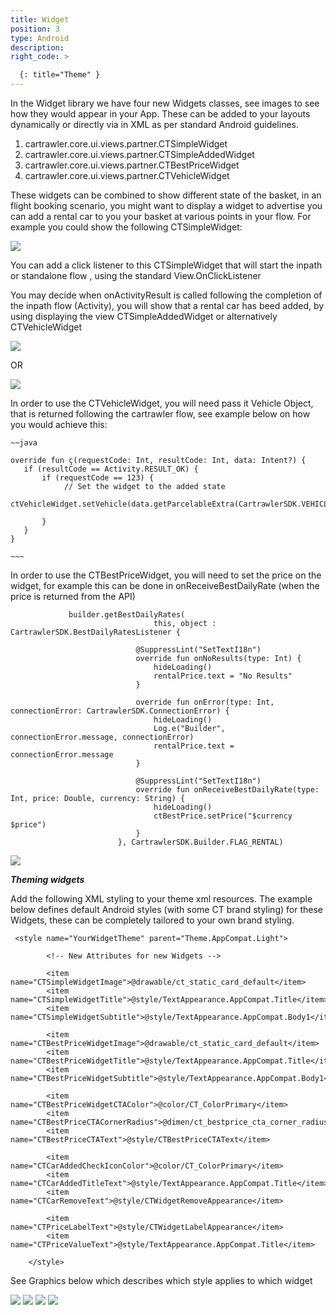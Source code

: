 ```yaml
---
title: Widget
position: 3
type: Android
description:
right_code: >

  {: title="Theme" }
---
```



In the Widget library we have four new Widgets classes, see images to see how they would appear in your App.
These can be added to your layouts dynamically or directly via in XML as per standard Android guidelines.

1. cartrawler.core.ui.views.partner.CTSimpleWidget
2. cartrawler.core.ui.views.partner.CTSimpleAddedWidget
3. cartrawler.core.ui.views.partner.CTBestPriceWidget
4. cartrawler.core.ui.views.partner.CTVehicleWidget

These widgets can be combined to show different state of the basket, in an flight booking scenario, 
you might want to display a widget to advertise you can add a rental car to you your basket 
at various points in your flow. For example you could show the following CTSimpleWidget:

<picture>
  <source media="(max-width: 799px)" srcset="/uploads/Simple_Loaded_State_Generic.png">
  <source media="(min-width: 800px)" srcset="/uploads/Simple_Loaded_State_Generic.png">
  <img src="/uploads/Simple_Loaded_State_Generic.png">
</picture>


You can add a click listener to this CTSimpleWidget that will start the inpath or standalone flow , using the standard View.OnClickListener

You may decide when onActivityResult is called following the completion of the inpath flow (Activity), you will show that a
rental car has beed added, by using displaying the view CTSimpleAddedWidget or alternatively CTVehicleWidget

<picture>
  <source media="(max-width: 799px)" srcset="/uploads/Simple_Added_State_Generic.png">
  <source media="(min-width: 800px)" srcset="/uploads/Simple_Added_State_Generic.png">
  <img src="/uploads/Simple_Added_State_Generic.png">
</picture>

OR

<picture>
  <source media="(max-width: 799px)" srcset="/uploads/Pricing_Added_State_Generic.png">
  <source media="(min-width: 800px)" srcset="/uploads/Pricing_Added_State_Generic.png">
  <img src="/uploads/Pricing_Added_State_Generic.png">
</picture>

In order to use the CTVehicleWidget, you will need pass it Vehicle Object, that is returned following the cartrawler flow, see example below
on how you would achieve this:

    ~~java
  
    override fun ç(requestCode: Int, resultCode: Int, data: Intent?) {
       if (resultCode == Activity.RESULT_OK) {
           if (requestCode == 123) {
               	// Set the widget to the added state
               ctVehicleWidget.setVehicle(data.getParcelableExtra(CartrawlerSDK.VEHICLE))
                
           }
       }
    }

    ~~~
    
In order to use the CTBestPriceWidget, you will need to set the price on the widget, 
for example this can be done in onReceiveBestDailyRate (when the price is returned from the API)

                
                 builder.getBestDailyRates(
                                    this, object : CartrawlerSDK.BestDailyRatesListener {
                
                                @SuppressLint("SetTextI18n")
                                override fun onNoResults(type: Int) {
                                    hideLoading()
                                    rentalPrice.text = "No Results"
                                }
                
                                override fun onError(type: Int, connectionError: CartrawlerSDK.ConnectionError) {
                                    hideLoading()
                                    Log.e("Builder", connectionError.message, connectionError)
                                    rentalPrice.text = connectionError.message
                                }
                
                                @SuppressLint("SetTextI18n")
                                override fun onReceiveBestDailyRate(type: Int, price: Double, currency: String) {
                                    hideLoading()
                                    ctBestPrice.setPrice("$currency $price")
                                }
                            }, CartrawlerSDK.Builder.FLAG_RENTAL)
                

<picture>
  <source media="(max-width: 799px)" srcset="/uploads/Pricing_Loaded_State_Generic.png">
  <source media="(min-width: 800px)" srcset="/uploads/Pricing_Loaded_State_Generic.png">
  <img src="/uploads/Pricing_Loaded_State_Generic.png">
</picture>


***Theming widgets***


Add the following XML styling to your theme xml resources. The example below defines default Android styles (with some CT brand styling) for these Widgets,
these can be completely tailored to your own brand styling. 

     <style name="YourWidgetTheme" parent="Theme.AppCompat.Light">
          
            <!-- New Attributes for new Widgets -->
    
            <item name="CTSimpleWidgetImage">@drawable/ct_static_card_default</item>
            <item name="CTSimpleWidgetTitle">@style/TextAppearance.AppCompat.Title</item>
            <item name="CTSimpleWidgetSubtitle">@style/TextAppearance.AppCompat.Body1</item>
    
            <item name="CTBestPriceWidgetImage">@drawable/ct_static_card_default</item>
            <item name="CTBestPriceWidgetTitle">@style/TextAppearance.AppCompat.Title</item>
            <item name="CTBestPriceWidgetSubtitle">@style/TextAppearance.AppCompat.Body1</item>
    
            <item name="CTBestPriceWidgetCTAColor">@color/CT_ColorPrimary</item>
            <item name="CTBestPriceCTACornerRadius">@dimen/ct_bestprice_cta_corner_radius</item>
            <item name="CTBestPriceCTAText">@style/CTBestPriceCTAText</item>
    
            <item name="CTCarAddedCheckIconColor">@color/CT_ColorPrimary</item>
            <item name="CTCarAddedTitleText">@style/TextAppearance.AppCompat.Title</item>
            <item name="CTCarRemoveText">@style/CTWidgetRemoveAppearance</item>
    
            <item name="CTPriceLabelText">@style/CTWidgetLabelAppearance</item>
            <item name="CTPriceValueText">@style/TextAppearance.AppCompat.Title</item>
    
        </style>

See Graphics below which describes which style applies to which widget


<picture>
  <source media="(max-width: 799px)" srcset="/uploads/Pricing_Loaded_Generic_style.png">
  <source media="(min-width: 800px)" srcset="/uploads/Pricing_Loaded_Generic_style.png">
  <img src="/uploads/Pricing_Loaded_Generic_style.png">
</picture>

<picture>
  <source media="(max-width: 799px)" srcset="/uploads/Simple_Added_Generic_style.png">
  <source media="(min-width: 800px)" srcset="/uploads/Simple_Added_Generic_style.png">
  <img src="/uploads/Simple_Added_Generic_style.png">
</picture>

<picture>
  <source media="(max-width: 799px)" srcset="/uploads/Pricing_Added_Generic_style.png">
  <source media="(min-width: 800px)" srcset="/uploads/Pricing_Added_Generic_style.png">
  <img src="/uploads/Pricing_Added_Generic_style.png">
</picture>

<picture>
  <source media="(max-width: 799px)" srcset="/uploads/Simple_Loaded_Generic_style.png">
  <source media="(min-width: 800px)" srcset="/uploads/Simple_Loaded_Generic_style.png">
  <img src="/uploads/Simple_Loaded_Generic_style.png">
</picture>

    
